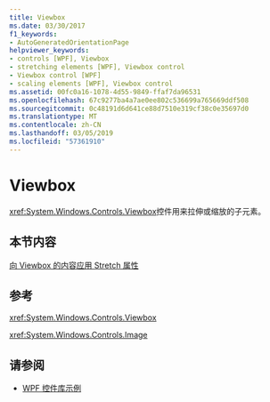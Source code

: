 ```yaml
---
title: Viewbox
ms.date: 03/30/2017
f1_keywords:
- AutoGeneratedOrientationPage
helpviewer_keywords:
- controls [WPF], Viewbox
- stretching elements [WPF], Viewbox control
- Viewbox control [WPF]
- scaling elements [WPF], Viewbox control
ms.assetid: 00fc0a16-1078-4d55-9849-ffaf7da96531
ms.openlocfilehash: 67c9277ba4a7ae0ee802c536699a765669ddf508
ms.sourcegitcommit: 0c48191d6d641ce88d7510e319cf38c0e35697d0
ms.translationtype: MT
ms.contentlocale: zh-CN
ms.lasthandoff: 03/05/2019
ms.locfileid: "57361910"
---
```

# <a name="viewbox"></a>Viewbox
<xref:System.Windows.Controls.Viewbox>控件用来拉伸或缩放的子元素。  
  
## <a name="in-this-section"></a>本节内容  
 [向 Viewbox 的内容应用 Stretch 属性](how-to-apply-stretch-properties-to-the-contents-of-a-viewbox.md)  
  
## <a name="reference"></a>参考  
 <xref:System.Windows.Controls.Viewbox>  
  
 <xref:System.Windows.Controls.Image>  
  
## <a name="see-also"></a>请参阅
- [WPF 控件库示例](https://go.microsoft.com/fwlink/?LinkID=160053)
